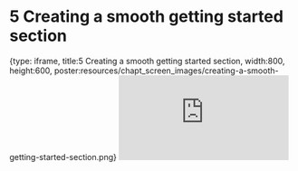 # 5 Creating a smooth getting started section
 
{type: iframe, title:5 Creating a smooth getting started section, width:800, height:600, poster:resources/chapt_screen_images/creating-a-smooth-getting-started-section.png}
![](https://jhudatascience.org/Documentation_and_Usability/creating-a-smooth-getting-started-section.html)
 

 
